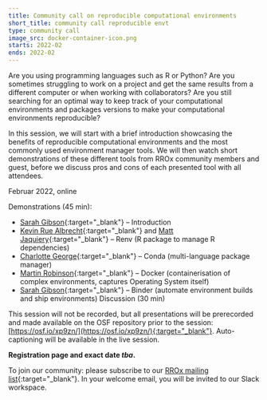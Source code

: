 ```yaml
---
title: Community call on reproducible computational environments
short_title: community call reproducible envt
type: community call
image_src: docker-container-icon.png
starts: 2022-02
ends: 2022-02
---
```


Are you using programming languages such as R or Python? Are you sometimes struggling to work on a project and get the same results from a different computer or when working with collaborators? Are you still searching for an optimal way to keep track of your computational environments and packages versions to make your computational environments reproducible?

In this session, we will start with a brief introduction showcasing the benefits of reproducible computational environments and the most commonly used environment manager tools. We will then watch short demonstrations of these different tools from RROx community members and guest, before we discuss pros and cons of each presented tool with all attendees.


Februar 2022, online

Demonstrations (45 min):
- [Sarah Gibson](https://2i2c.org/author/sarah-gibson/){:target="_blank"} – Introduction
- [Kevin Rue Albrecht](https://www.rdm.ox.ac.uk/people/kevin-rue-albrecht){:target="_blank"}  and [Matt Jaquiery](https://ox.ukrn.org/people/#MattJaquiery){:target="_blank"}  – Renv (R package to manage R dependencies)
- [Charlotte George](https://www.rdm.ox.ac.uk/people/charlotte-george){:target="_blank"}  – Conda (multi-language package manager)
- [Martin Robinson](https://www.rse.ox.ac.uk/people/){:target="_blank"}  – Docker (containerisation of complex environments, captures Operating System itself)
- [Sarah Gibson](https://2i2c.org/author/sarah-gibson/){:target="_blank"} – Binder (automate environment builds and ship environments)
Discussion (30 min)

This session will not be recorded, but all presentations will be prerecorded and made available on the OSF repository prior to the session: [https://osf.io/xp9zn/](https://osf.io/xp9zn/){:target="_blank"}. Auto-captioning will be available in the live session.


**Registration page and exact date *tba*.**


To join our community: please subscribe to our [RROx mailing list](https://web.maillist.ox.ac.uk/ox/subscribe/rroxford){:target="_blank"}. In your welcome email, you will be invited to our Slack workspace.
